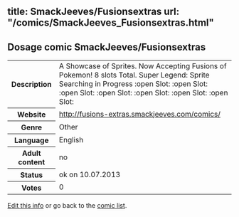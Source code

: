 title: SmackJeeves/Fusionsextras
url: "/comics/SmackJeeves_Fusionsextras.html"
---
Dosage comic SmackJeeves/Fusionsextras
-----------------------------------------

<p id="msg"></p>
<script type="text/javascript">
if (window.location.search === '?edit_info_mail=sent_ok') {
  var elem = document.getElementById("msg");
  elem.innerHTML = 'Edited information sucessfully sent for review, which is usually done daily. Thanks!';
  elem.className = 'ok';
}
</script>
<table class="comicinfo">
<tr>
<th>Description</th><td>A Showcase of Sprites. Now Accepting Fusions of Pokemon! 8 slots Total. Super Legend: Sprite Searching in Progress :open Slot: :open Slot: :open Slot: :open Slot: :open Slot: :open Slot: :open Slot:</td>
</tr>
<tr>
<th>Website</th><td><a href="http://fusions-extras.smackjeeves.com/comics/">http://fusions-extras.smackjeeves.com/comics/</a></td>
</tr>
<tr>
<th>Genre</th><td>Other</td>
</tr>
<tr>
<th>Language</th><td>English</td>
</tr>
<tr>
<th>Adult content</th><td>no</td>
</tr>
<tr>
<th>Status</th><td>ok on 10.07.2013</td>
</tr>
<tr>
<th>Votes</th><td>0</td>
</tr>
</table>

[Edit this info](SmackJeeves_Fusionsextras_edit.html) or go back to the [comic list](../comic-index.html).
